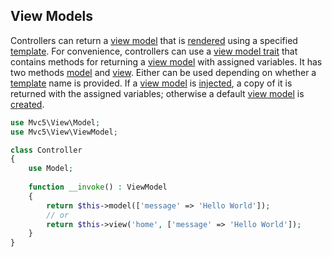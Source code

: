 ## View Models
Controllers can return a [view model](https://github.com/mvc5/mvc5/blob/master/src/View/ViewModel.php) that is [rendered](https://github.com/mvc5/mvc5/blob/master/src/View/Template/Render.php) using a specified [template](https://github.com/mvc5/mvc5/blob/master/src/Template/TemplateModel.php#L14). For convenience, controllers can use a [view model trait](https://github.com/mvc5/mvc5/blob/master/src/View/Model.php) that contains methods for returning a [view model](https://github.com/mvc5/mvc5/blob/master/src/ViewModel.php) with  assigned variables. It has two methods [model](https://github.com/mvc5/mvc5/blob/master/src/View/Model.php#L23) and [view](https://github.com/mvc5/mvc5/blob/master/src/View/Model.php#L40). Either can be used depending on whether a [template](https://github.com/mvc5/mvc5/blob/master/src/Template/TemplateModel.php#L14) name is provided. If a [view model](https://github.com/mvc5/mvc5/blob/master/src/ViewModel.php) is [injected](https://github.com/mvc5/mvc5/blob/master/src/View/Model.php#L29), a copy of it is returned with the assigned variables; otherwise a default [view model](https://github.com/mvc5/mvc5/blob/master/src/ViewModel.php) is [created](https://github.com/mvc5/mvc5/blob/master/src/View/Model.php#L31).
```php
use Mvc5\View\Model;
use Mvc5\View\ViewModel;

class Controller
{
    use Model;
    
    function __invoke() : ViewModel
    {
        return $this->model(['message' => 'Hello World']);
        // or
        return $this->view('home', ['message' => 'Hello World']);
    }
}
```
